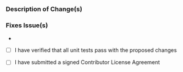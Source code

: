 ### Description of Change(s)

### Fixes Issue(s)
-

<!--
Please follow the Contributing and Building guidelines to run tests against your
change. Place an X in the box if tests are run and are all tests passing.
-->
- [ ] I have verified that all unit tests pass with the proposed changes
<!-- 
Place an X in the box if you have submitted a signed Contributor License Agreement.
A signed CLA must be received before pull requests can be merged.
For instructions, see: http://openusd.org/release/contributing_to_usd.html
-->
- [ ] I have submitted a signed Contributor License Agreement
